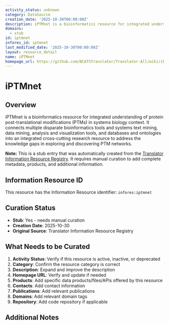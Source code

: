 ```yaml
---
activity_status: unknown
category: DataSource
creation_date: '2025-10-30T00:00:00Z'
description: iPTMnet is a bioinformatics resource for integrated understanding of protein post-translational modifications (PTMs) in systems biology context. It connects multiple disparate bioinformatics tools and systems text mining, data mining, analysis and visualization tools, and databases and ontologies into an integrated cross-cutting research resource to address the knowledge gaps in exploring and discovering PTM networks.
domains:
  - stub
id: iptmnet
infores_id: iptmnet
last_modified_date: '2025-10-30T00:00:00Z'
layout: resource_detail
name: iPTMnet
homepage_url: https://github.com/NCATSTranslator/Translator-All/wiki/iPTMnet
---
```


# iPTMnet

## Overview

iPTMnet is a bioinformatics resource for integrated understanding of protein post-translational modifications (PTMs) in systems biology context. It connects multiple disparate bioinformatics tools and systems text mining, data mining, analysis and visualization tools, and databases and ontologies into an integrated cross-cutting research resource to address the knowledge gaps in exploring and discovering PTM networks.

**Note:** This is a stub entry that was automatically created from the [Translator Information Resource Registry](https://biolink.github.io/information-resource-registry/). It requires manual curation to add complete metadata, products, and additional information.

## Information Resource ID

This resource has the Information Resource identifier: `infores:iptmnet`

## Curation Status

- **Stub**: Yes - needs manual curation
- **Creation Date**: 2025-10-30
- **Original Source**: Translator Information Resource Registry

## What Needs to be Curated

1. **Activity Status**: Verify if this resource is active, inactive, or deprecated
2. **Category**: Confirm the resource category is correct
3. **Description**: Expand and improve the description
4. **Homepage URL**: Verify and update if needed
5. **Products**: Add specific data products/files/APIs offered by this resource
6. **Contacts**: Add contact information
7. **Publications**: Add relevant publications
8. **Domains**: Add relevant domain tags
9. **Repository**: Add code repository if applicable

## Additional Notes
